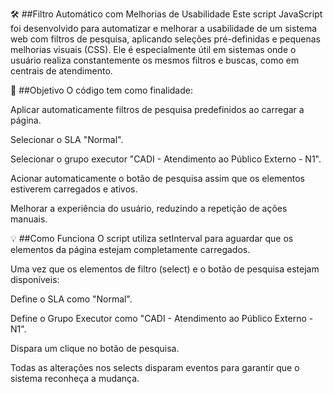 🛠️ ##Filtro Automático com Melhorias de Usabilidade
Este script JavaScript foi desenvolvido para automatizar e melhorar a usabilidade de um sistema web com filtros de pesquisa, aplicando seleções pré-definidas e pequenas melhorias visuais (CSS). Ele é especialmente útil em sistemas onde o usuário realiza constantemente os mesmos filtros e buscas, como em centrais de atendimento.

🚀 ##Objetivo
O código tem como finalidade:

Aplicar automaticamente filtros de pesquisa predefinidos ao carregar a página.

Selecionar o SLA "Normal".

Selecionar o grupo executor "CADI - Atendimento ao Público Externo - N1".

Acionar automaticamente o botão de pesquisa assim que os elementos estiverem carregados e ativos.

Melhorar a experiência do usuário, reduzindo a repetição de ações manuais.

💡 ##Como Funciona
O script utiliza setInterval para aguardar que os elementos da página estejam completamente carregados.

Uma vez que os elementos de filtro (select) e o botão de pesquisa estejam disponíveis:

Define o SLA como "Normal".

Define o Grupo Executor como "CADI - Atendimento ao Público Externo - N1".

Dispara um clique no botão de pesquisa.

Todas as alterações nos selects disparam eventos para garantir que o sistema reconheça a mudança.
